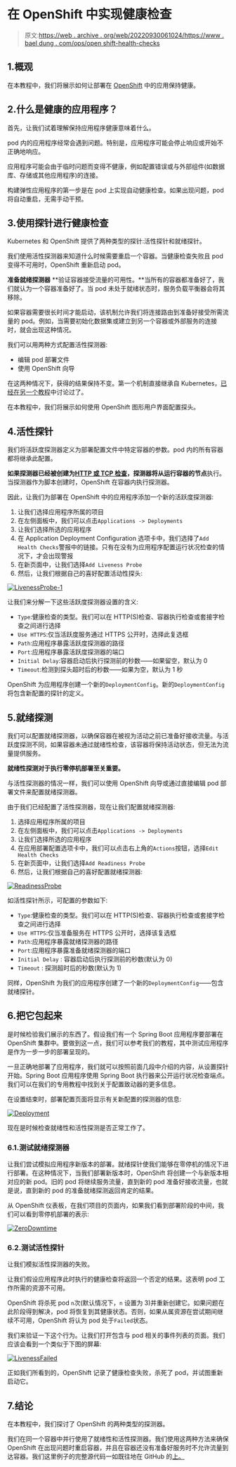 # 在 OpenShift 中实现健康检查

> 原文:[https://web . archive . org/web/20220930061024/https://www . bael dung . com/ops/open shift-health-checks](https://web.archive.org/web/20220930061024/https://www.baeldung.com/ops/openshift-health-checks)

## 1.概观

在本教程中，我们将展示如何让部署在 [OpenShift](https://web.archive.org/web/20221206055613/https://www.openshift.com/) 中的应用保持健康。

## 2.什么是健康的应用程序？

首先，让我们试着理解保持应用程序健康意味着什么。

pod 内的应用程序经常会遇到问题。特别是，应用程序可能会停止响应或开始不正确地响应。

应用程序可能会由于临时问题而变得不健康，例如配置错误或与外部组件(如数据库、存储或其他应用程序)的连接。

构建弹性应用程序的第一步是在 pod 上实现自动健康检查。如果出现问题，pod 将自动重启，无需手动干预。

## 3.使用探针进行健康检查

Kubernetes 和 OpenShift 提供了两种类型的探针:活性探针和就绪探针。

我们使用活性探测器来知道什么时候需要重启一个容器。当健康检查失败且 pod 变得不可用时，OpenShift 重新启动 pod。

**准备就绪探测器** **验证容器接受流量的可用性。**当所有的容器都准备好了，我们就认为一个容器准备好了。当 pod 未处于就绪状态时，服务负载平衡器会将其移除。

如果容器需要很长时间才能启动，该机制允许我们将连接路由到准备好接受所需流量的 pod。例如，当需要初始化数据集或建立到另一个容器或外部服务的连接时，就会出现这种情况。

我们可以用两种方式配置活性探测器:

*   编辑 pod 部署文件
*   使用 OpenShift 向导

在这两种情况下，获得的结果保持不变。第一个机制直接继承自 Kubernetes，[已经在另一个教程](/web/20221206055613/https://www.baeldung.com/spring-boot-kubernetes-self-healing-apps)中讨论过了。

在本教程中，我们将展示如何使用 OpenShift 图形用户界面配置探头。

## 4.活性探针

我们将活跃度探测器定义为部署配置文件中特定容器的参数。pod 内的所有容器都将继承此配置。

**如果探测器已经被创建为[HTTP 或 TCP 检查](/web/20221206055613/https://www.baeldung.com/spring-boot-kubernetes-self-healing-apps#2-probetypes)，探测器将从运行容器的节点**执行。当探测器作为脚本创建时，OpenShift 在容器内执行探测器。

因此，让我们为部署在 OpenShift 中的应用程序添加一个新的活跃度探测器:

1.  让我们选择应用程序所属的项目
2.  在左侧面板中，我们可以点击`Applications -> Deployments`
3.  让我们选择所选的应用程序
4.  在 Application Deployment Configuration 选项卡中，我们选择了`Add Health Checks`警报中的链接。只有在没有为应用程序配置运行状况检查的情况下，才会出现警报
5.  在新页面中，让我们选择`Add Liveness Probe`
6.  然后，让我们根据自己的喜好配置活动性探头:

[![LivenessProbe-1](../Images/2bc6d53dfa45d6f91af15a58f2f023da.png)](/web/20221206055613/https://www.baeldung.com/wp-content/uploads/2020/02/LivenessProbe-1.png)

让我们来分解一下这些活跃度探测器设置的含义:

*   `Type`:健康检查的类型。我们可以在 HTTP(S)检查、容器执行检查或套接字检查之间进行选择
*   `Use HTTPS`:仅当活跃度服务通过 HTTPS 公开时，选择此复选框
*   `Path`:应用程序暴露活跃度探测器的路径
*   `Port`:应用程序暴露活跃度探测器的端口
*   `Initial Delay`:容器启动后执行探测前的秒数——如果留空，默认为 0
*   `Timeout`:检测到探头超时后的秒数——如果为空，默认为 1 秒

OpenShift 为应用程序创建一个新的`DeploymentConfig`。新的`DeploymentConfig`将包含新配置的探针的定义。

## 5.就绪探测

我们可以配置就绪探测器，以确保容器在被视为活动之前已准备好接收流量。与活跃度探测不同，如果容器未通过就绪性检查，该容器将保持活动状态，但无法为流量提供服务。

**就绪性探测对于执行零停机部署至关重要。**

与活性探测器的情况一样，我们可以使用 OpenShift 向导或通过直接编辑 pod 部署文件来配置就绪探测器。

由于我们已经配置了活性探测器，现在让我们配置就绪探测器:

1.  选择应用程序所属的项目
2.  在左侧面板中，我们可以点击`Applications -> Deployments`
3.  让我们选择所选的应用程序
4.  在应用部署配置选项卡中，我们可以点击右上角的`Actions`按钮，选择`Edit Health Checks`
5.  在新页面中，让我们选择`Add Readiness Probe`
6.  然后，让我们根据自己的喜好配置就绪探测器:

[![ReadinessProbe](../Images/e75fde3f481d0813b358dc6db8cee5b4.png)](/web/20221206055613/https://www.baeldung.com/wp-content/uploads/2020/02/ReadinessProbe.png)

如活性探针所示，可配置的参数如下:

*   `Type`:健康检查的类型。我们可以在 HTTP(S)检查、容器执行检查或套接字检查之间进行选择
*   `Use HTTPS`:仅当准备服务在 HTTPS 公开时，选择该复选框
*   `Path`:应用程序暴露就绪探测器的路径
*   `Port`:应用程序暴露准备就绪探测器的端口
*   `Initial Delay` : 容器启动后执行探测前的秒数(默认为 0)
*   `Timeout` : 探测超时后的秒数(默认为 1)

同样，OpenShift 为我们的应用程序创建了一个新的`DeploymentConfig`——包含就绪探针。

## 6.把它包起来

是时候检验我们展示的东西了。假设我们有一个 Spring Boot 应用程序要部署在 OpenShift 集群中。要做到这一点，我们可以参考我们的教程，其中测试应用程序是作为一步一步的部署呈现的。

一旦正确地部署了应用程序，我们就可以按照前面几段中介绍的内容，从设置探针开始。Spring Boot 应用程序使用 Spring Boot 执行器来公开运行状况检查端点。我们可以在我们的专用教程中找到关于配置致动器的更多信息。

在设置结束时，部署配置页面将显示有关新配置的探测器的信息:

[![Deployment](../Images/317c08f9b13aed21b2cfa7e79edbee8f.png)](/web/20221206055613/https://www.baeldung.com/wp-content/uploads/2020/02/Deployment.png)

现在是时候检查就绪性和活性探测是否正常工作了。

### 6.1.测试就绪探测器

让我们尝试模拟应用程序新版本的部署。就绪探针使我们能够在零停机的情况下进行部署。在这种情况下，当我们部署新版本时，OpenShift 将创建一个与新版本相对应的新 pod。旧的 pod 将继续服务流量，直到新的 pod 准备好接收流量，也就是说，直到新的 pod 的准备就绪探测返回肯定的结果。

从 OpenShift 仪表板，在我们项目的页面内，如果我们看到部署阶段的中间，我们可以看到零停机部署的表示:

[![ZeroDowntime](../Images/853ed7b52cad0ec0a586c6ab7861b255.png)](/web/20221206055613/https://www.baeldung.com/wp-content/uploads/2020/02/ZeroDowntime.png)

### 6.2.测试活性探针

让我们模拟活性探测器的失败。

让我们假设应用程序此时执行的健康检查将返回一个否定的结果。这表明 pod 工作所需的资源不可用。

OpenShift 将杀死 pod `n`次(默认情况下，`n` 设置为 3)并重新创建它。如果问题在此阶段得到解决，pod 将恢复到其健康状态。否则，如果从属资源在尝试期间继续不可用，OpenShift 将认为 pod 处于`Failed`状态。

我们来验证一下这个行为。让我们打开包含与 pod 相关的事件列表的页面。我们应该会看到一个类似于下图的屏幕:

[![LivenessFailed](../Images/0b957c6118c61fb454137f080b2ea175.png)](/web/20221206055613/https://www.baeldung.com/wp-content/uploads/2020/02/LivenessFailed.png)

正如我们所看到的，OpenShift 记录了健康检查失败，杀死了 pod，并试图重新启动它。

## 7.结论

在本教程中，我们探讨了 OpenShift 的两种类型的探测器。

我们在同一个容器中并行使用了就绪性和活性探测器。我们使用这两种方法来确保 OpenShift 在出现问题时重启容器，并且在容器还没有准备好服务时不允许流量到达容器。我们这里例子的完整源代码一如既往地在 GitHub 的[上。](https://web.archive.org/web/20221206055613/https://github.com/eugenp/tutorials/tree/master/spring-boot-modules/spring-boot-bootstrap)